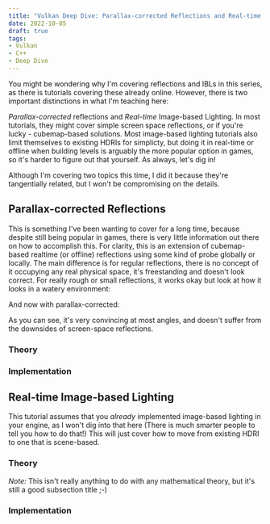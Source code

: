 ```yaml
---
title: "Vulkan Deep Dive: Parallax-corrected Reflections and Real-time Image-based Lighting"
date: 2022-10-05
draft: true
tags:
- Vulkan
- C++
- Deep Dive
---
```


You might be wondering why I'm covering reflections and IBLs in this series, as there
is tutorials covering these already online. However, there is two important distinctions in what I'm
teaching here:

_Parallax-corrected_ reflections and _Real-time_ Image-based Lighting. In most tutorials, they might cover
simple screen space reflections, or if you're lucky - cubemap-based solutions. Most image-based lighting tutorials also
limit themselves to existing HDRIs for simplicty, but doing it in real-time or offline when building levels
is arguably the more popular option in games, so it's harder to figure out that yourself. As always, let's dig in!

Although I'm covering two topics this time, I did it because they're tangentially related, but I won't be compromising on
the details.

## Parallax-corrected Reflections

This is something I've been wanting to cover for a long time, because despite still being popular in games, there is very
little information out there on how to accomplish this. For clarity, this is an extension of cubemap-based realtime (or offline) reflections
using some kind of probe globally or locally. The main difference is for regular reflections, there is no concept of it occupying
any real physical space, it's freestanding and doesn't look correct. For really rough or small reflections, it works okay but
look at how it looks in a watery environment:

And now with parallax-corrected:

As you can see, it's very convincing at most angles, and doesn't suffer from the downsides of screen-space reflections.

### Theory

### Implementation

## Real-time Image-based Lighting

This tutorial assumes that you _already_ implemented image-based lighting in your engine, as I won't dig into that here
(There is much smarter people to tell you how to do that!) This will just cover how to move from existing HDRI to one that is scene-based.

### Theory

_Note:_ This isn't really anything to do with any mathematical theory, but it's still a good subsection title ;-)

### Implementation